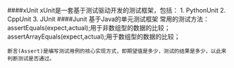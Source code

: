####xUnit
    xUnit是一套基于测试驱动开发的测试框架，包括：
    1. PythonUnit
    2. CppUnit
    3. JUnit
####Junit
    基于Java的单元测试框架
    常用的测试方法：
    assertEquals(expect,actual);用于非数组型的数据的比较；
    assertArrayEquals(expect,actual);用于数组型的数据的比较；
    
    断言(Assert)是编写测试用例的核心实现方式，即期望值是多少，测试的结果是多少，以此来判断测试是否通过。

